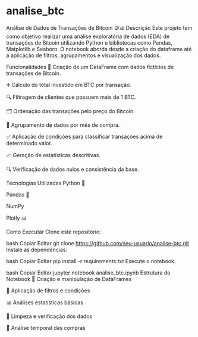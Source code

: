 # analise_btc

Análise de Dados de Transações de Bitcoin 🪙📊
Descrição
Este projeto tem como objetivo realizar uma análise exploratória de dados (EDA) de transações de Bitcoin utilizando Python e bibliotecas como Pandas, Matplotlib e Seaborn. O notebook aborda desde a criação do dataframe até a aplicação de filtros, agrupamentos e visualização dos dados.

Funcionalidades
📄 Criação de um DataFrame com dados fictícios de transações de Bitcoin.

➕ Cálculo do total investido em BTC por transação.

🔍 Filtragem de clientes que possuem mais de 1 BTC.

🗂️ Ordenação das transações pelo preço do Bitcoin.

📆 Agrupamento de dados por mês de compra.

✅ Aplicação de condições para classificar transações acima de determinado valor.

📈 Geração de estatísticas descritivas.

🔍 Verificação de dados nulos e consistência da base.

Tecnologias Utilizadas
Python 🐍

Pandas 🐼

NumPy

Plotly 📊

Como Executar
Clone este repositório:

bash
Copiar
Editar
git clone https://github.com/seu-usuario/analise-btc.git
Instale as dependências:

bash
Copiar
Editar
pip install -r requirements.txt
Execute o notebook:

bash
Copiar
Editar
jupyter notebook analise_btc.ipynb
Estrutura do Notebook
📂 Criação e manipulação de DataFrames

🧠 Aplicação de filtros e condições

📊 Análises estatísticas básicas

🔎 Limpeza e verificação dos dados

📅 Análise temporal das compras
